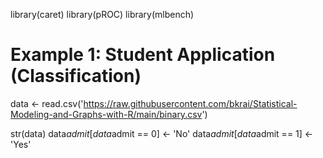 library(caret)
library(pROC)
library(mlbench)

# Example 1: Student Application (Classification)
data <- read.csv('https://raw.githubusercontent.com/bkrai/Statistical-Modeling-and-Graphs-with-R/main/binary.csv')

str(data)
data$admit[data$admit == 0] <- 'No'
data$admit[data$admit == 1] <- 'Yes'
